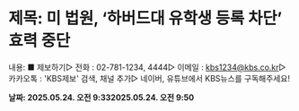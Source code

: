 # **제목: 미 법원, ‘하버드대 유학생 등록 차단’ 효력 중단**

  내용: ■ 제보하기▷ 전화 : 02-781-1234, 4444▷ 이메일 : kbs1234@kbs.co.kr▷ 카카오톡 : 'KBS제보' 검색, 채널 추가▷ 네이버, 유튜브에서 KBS뉴스를 구독해주세요!

  **날짜: 2025.05.24. 오전 9:332025.05.24. 오전 9:50**
